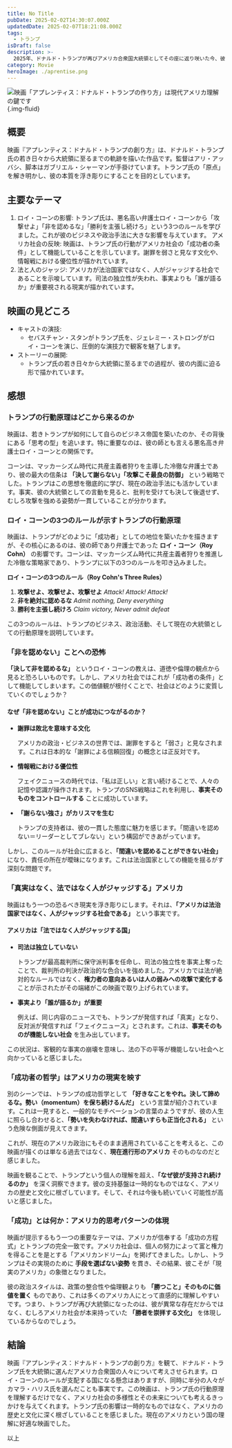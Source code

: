 ```yaml
---
title: No Title
pubDate: 2025-02-02T14:30:07.000Z
updatedDate: 2025-02-07T18:21:08.000Z
tags:
  - トランプ
isDraft: false
description: >-
  2025年、ドナルド・トランプが再びアメリカ合衆国大統領としてその座に返り咲いた今、彼の行動原理は一層明確になりました。そして、その思考パターンを紐解く上で、映画『アプレンティス：ドナルド・トランプの創り方』は極めて示唆に富む作品です。本作が描くのは、単なるトランプの成り上がり物語ではありません。彼がどのように「アメリカ的成功」の象徴となり、今なお多くの支持を集め続けるのか、その核心に迫るものです。
category: Movie
heroImage: ./aprentise.png
---
```


![映画「アプレンティス：ドナルド・トランプの作り方」は現代アメリカ理解の鍵です](https://object-storage.tyo2.conoha.io/v1/nc_.../blog-astro-assets/aprentise.png){.img-fluid}

## 概要

映画『アプレンティス：ドナルド・トランプの創り方』は、ドナルド・トランプ氏の若き日々から大統領に至るまでの軌跡を描いた作品です。監督はアリ・アッバシ、脚本はガブリエル・シャーマンが手掛けています。トランプ氏の「原点」を解き明かし、彼の本質を浮き彫りにすることを目的としています。

## 主要なテーマ
1. ロイ・コーンの影響:
トランプ氏は、悪名高い弁護士ロイ・コーンから「攻撃せよ」「非を認めるな」「勝利を主張し続けろ」という3つのルールを学びました。これが彼のビジネスや政治手法に大きな影響を与えています。
アメリカ社会の反映:
映画は、トランプ氏の行動がアメリカ社会の「成功者の条件」として機能していることを示しています。謝罪を弱さと見なす文化や、情報戦における優位性が描かれています。
3. 法と人のジャッジ:
アメリカが法治国家ではなく、人がジャッジする社会であることを示唆しています。司法の独立性が失われ、事実よりも「誰が語るか」が重要視される現実が描かれています。


## 映画の見どころ
- キャストの演技:
  - セバスチャン・スタンがトランプ氏を、ジェレミー・ストロングがロイ・コーンを演じ、圧倒的な演技力で観客を魅了します。
- ストーリーの展開:
  - トランプ氏の若き日々から大統領に至るまでの過程が、彼の内面に迫る形で描かれています。

## 感想
### トランプの行動原理はどこから来るのか

映画は、若きトランプが如何にして自らのビジネス帝国を築いたのか、その背後にある「思考の型」を追います。特に重要なのは、彼の師とも言える悪名高き弁護士ロイ・コーンとの関係です。

コーンは、マッカーシズム時代に共産主義者狩りを主導した冷徹な弁護士であり、彼の最大の信条は **「決して謝らない」「攻撃こそ最良の防御」** という戦略でした。トランプはこの思想を徹底的に学び、現在の政治手法にも活かしています。事実、彼の大統領としての言動を見ると、批判を受けても決して後退せず、むしろ攻撃を強める姿勢が一貫していることが分かります。

### ロイ・コーンの3つのルールが示すトランプの行動原理

映画は、トランプがどのように「成功者」としての地位を築いたかを描きますが、その核心にあるのは、彼の師であり弁護士であった **ロイ・コーン（Roy Cohn）** の影響です。コーンは、マッカーシズム時代に共産主義者狩りを推進した冷徹な策略家であり、トランプに以下の3つのルールを叩き込みました。

**ロイ・コーンの3つのルール（Roy Cohn's Three Rules）**

1. **攻撃せよ、攻撃せよ、攻撃せよ** *Attack! Attack! Attack!*
2. **非を絶対に認めるな** *Admit nothing, Deny everything*
3. **勝利を主張し続けろ** *Claim victory, Never admit defeat*

この3つのルールは、トランプのビジネス、政治活動、そして現在の大統領としての行動原理を説明しています。

### 「非を認めない」ことへの恐怖

**「決して非を認めるな」** というロイ・コーンの教えは、道徳や倫理の観点から見ると恐ろしいものです。しかし、アメリカ社会ではこれが「成功者の条件」として機能してしまいます。この価値観が根付くことで、社会はどのように変質していくのでしょうか？

#### なぜ「非を認めない」ことが成功につながるのか？

- **謝罪は敗北を意味する文化**

  アメリカの政治・ビジネスの世界では、謝罪をすると「弱さ」と見なされます。これは日本的な「謝罪による信頼回復」の概念とは正反対です。

- **情報戦における優位性**

  フェイクニュースの時代では、「私は正しい」と言い続けることで、人々の記憶や認識が操作されます。トランプのSNS戦略はこれを利用し、**事実そのものをコントロールする** ことに成功しています。

- **「謝らない強さ」がカリスマを生む**

  トランプの支持者は、彼の一貫した態度に魅力を感じます。「間違いを認めない＝リーダーとしてブレない」という構図ができあがっています。

しかし、このルールが社会に広まると、**「間違いを認めることができない社会」** になり、責任の所在が曖昧になります。これは法治国家としての機能を揺るがす深刻な問題です。

### 「真実はなく、法ではなく人がジャッジする」アメリカ

映画はもう一つの恐るべき現実を浮き彫りにします。それは、**「アメリカは法治国家ではなく、人がジャッジする社会である」** という事実です。

#### アメリカは「法ではなく人がジャッジする国」

- **司法は独立していない**

  トランプが最高裁判所に保守派判事を任命し、司法の独立性を事実上奪ったことで、裁判所の判決が政治的な色合いを強めました。アメリカでは法が絶対的なルールではなく、**権力者の意向あるいは人の弱みへの攻撃で変化する** ことが示されたがその端緒がこの映画で取り上げられています。

- **事実より「誰が語るか」が重要**

  例えば、同じ内容のニュースでも、トランプが発信すれば「真実」となり、反対派が発信すれば「フェイクニュース」とされます。これは、**事実そのものが機能しない社会** を生み出しています。

この状況は、客観的な事実の崩壊を意味し、法の下の平等が機能しない社会へと向かっていると感じました。



### 「成功者の哲学」はアメリカの現実を映す

別のシーンでは、トランプの成功哲学として **「好きなことをやれ。決して諦めるな。勢い（momentum）を保ち続けるんだ」** という言葉が紹介されています。これは一見すると、一般的なモチベーションの言葉のようですが、彼の人生に照らし合わせると、**「勢いを失わなければ、間違いすらも正当化される」** という危険な側面が見えてきます。

これが、現在のアメリカ政治にもそのまま適用されていることを考えると、この映画が描くのは単なる過去ではなく、**現在進行形のアメリカ** そのものなのだと感じました。 

映画を観ることで、トランプという個人の理解を超え、**「なぜ彼が支持され続けるのか」** を深く洞察できます。彼の支持基盤は一時的なものではなく、アメリカの歴史と文化に根ざしています。そして、それは今後も続いていく可能性が高いと感じました。

### 「成功」とは何か：アメリカ的思考パターンの体現

映画が提示するもう一つの重要なテーマは、アメリカが信奉する「成功の方程式」とトランプの完全一致です。アメリカ社会は、個人の努力によって富と権力を得ることを是とする「アメリカンドリーム」を掲げてきました。しかし、トランプはその実現のために **手段を選ばない姿勢** を貫き、その結果、彼こそが「現実のアメリカ」の象徴となりました。

彼の政治スタイルは、政策の整合性や倫理観よりも **「勝つこと」そのものに価値を置く** ものであり、これは多くのアメリカ人にとって直感的に理解しやすいです。つまり、トランプが再び大統領になったのは、彼が異常な存在だからではなく、むしろアメリカ社会が本来持っていた **「勝者を崇拝する文化」** を体現しているからなのでしょう。



## 結論

映画『アプレンティス：ドナルド・トランプの創り方』を観て、ドナルド・トランプ氏を大統領に選んだアメリカ合衆国の人々について考えさせられます。ロイ・コーンのルールが支配する国になる懸念はありますが、同時に半分の人々がカマラ・ハリス氏を選んだことも事実です。この映画は、トランプ氏の行動原理を理解するだけでなく、アメリカ社会の多様性とその未来についても考えるきっかけを与えてくれます。トランプ氏の影響は一時的なものではなく、アメリカの歴史と文化に深く根ざしていることを感じました。現在のアメリカという国の理解に好適な映画でした。




以上

